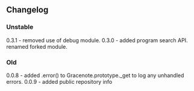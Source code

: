 ## Changelog

### Unstable

0.3.1 - removed use of debug module.
0.3.0 - added program search API. renamed forked module.

### Old

0.0.8 - added .error() to Gracenote.prototype._get to log any unhandled errors.
0.0.9 - added public repository info